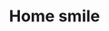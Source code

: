 ---
title: Home smile
tags: ["home", "smile", "happy", "joy", "residence", "place"]
icon: home-smile
svg: '<svg xmlns="http://www.w3.org/2000/svg" width="24" height="24" fill="none" viewBox="0 0 24 24" stroke-width="1.5" stroke-linecap="round" stroke-linejoin="round" stroke="currentColor"><path d="M6.133 21C4.955 21 4 20.02 4 18.81v-8.802c0-.665.295-1.295.8-1.71l5.867-4.818a2.09 2.09 0 0 1 2.666 0l5.866 4.818c.506.415.801 1.045.801 1.71v8.802c0 1.21-.955 2.19-2.133 2.19z"/><path d="M9 16c.85.63 1.885 1 3 1s2.15-.37 3-1m-5.5-4.5V11m5 .5V11"/></svg>'
---